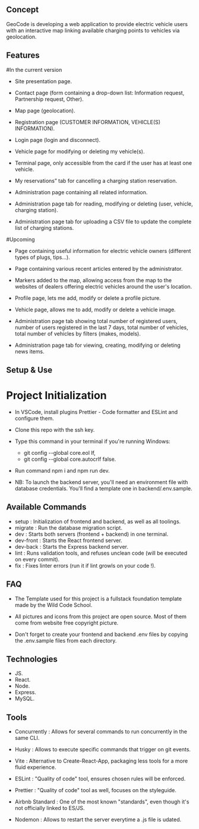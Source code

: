 ## Concept

GeoCode is developing a web application to provide electric vehicle users with an interactive map linking available charging points to vehicles via geolocation.

## Features

#In the current version

- Site presentation page.

- Contact page (form containing a drop-down list: Information request, Partnership request, Other).

- Map page (geolocation).

- Registration page (CUSTOMER INFORMATION, VEHICLE(S) INFORMATION).

- Login page (login and disconnect).

- Vehicle page for modifying or deleting my vehicle(s).

- Terminal page, only accessible from the card if the user has at least one vehicle.

- My reservations” tab for cancelling a charging station reservation.

- Administration page containing all related information.

- Administration page tab for reading, modifying or deleting (user, vehicle, charging station).

- Administration page tab for uploading a CSV file to update the complete list of charging stations.

#Upcoming

- Page containing useful information for electric vehicle owners (different types of plugs, tips...).

- Page containing various recent articles entered by the administrator.

- Markers added to the map, allowing access from the map to the websites of dealers offering electric vehicles around the user's location.

- Profile page, lets me add, modify or delete a profile picture.

- Vehicle page, allows me to add, modify or delete a vehicle image.

- Administration page tab showing total number of registered users, number of users registered in the last 7 days, total number of vehicles, total number of vehicles by filters (makes, models).

- Administration page tab for viewing, creating, modifying or deleting news items.

## Setup & Use

# Project Initialization

- In VSCode, install plugins Prettier - Code formatter and ESLint and configure them.

- Clone this repo with the ssh key.

- Type this command in your terminal if you're running Windows:

  - git config --global core.eol lf,
  - git config --global core.autocrlf false.

- Run command npm i and npm run dev.

- NB: To launch the backend server, you'll need an environment file with database credentials. You'll find a template one in backend/.env.sample.

## Available Commands

- setup : Initialization of frontend and backend, as well as all toolings.
- migrate : Run the database migration script.
- dev : Starts both servers (frontend + backend) in one terminal.
- dev-front : Starts the React frontend server.
- dev-back : Starts the Express backend server.
- lint : Runs validation tools, and refuses unclean code (will be executed on every commit).
- fix : Fixes linter errors (run it if lint growls on your code !).

## FAQ

- The Template used for this project is a fullstack foundation template made by the Wild Code School.

- All pictures and icons from this project are open source. Most of them come from website free copyright picture.

- Don't forget to create your frontend and backend .env files by copying the .env.sample files from each directory.

## Technologies

- JS.
- React.
- Node.
- Express.
- MySQL.

## Tools

- Concurrently : Allows for several commands to run concurrently in the same CLI.

- Husky : Allows to execute specific commands that trigger on git events.

- Vite : Alternative to Create-React-App, packaging less tools for a more fluid experience.

- ESLint : "Quality of code" tool, ensures chosen rules will be enforced.

- Prettier : "Quality of code" tool as well, focuses on the styleguide.

- Airbnb Standard : One of the most known "standards", even though it's not officially linked to ES/JS.

- Nodemon : Allows to restart the server everytime a .js file is udated.
